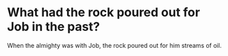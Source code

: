 # What had the rock poured out for Job in the past?

When the almighty was with Job, the rock poured out for him streams of oil.
